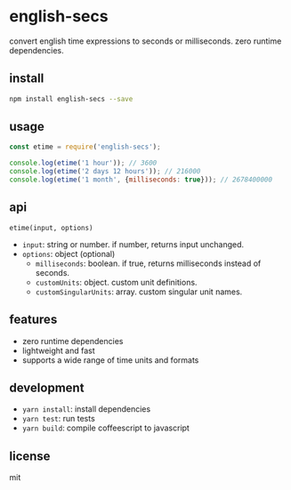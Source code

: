 # english-secs

convert english time expressions to seconds or milliseconds. zero runtime dependencies.

## install

```bash
npm install english-secs --save
```

## usage

```javascript
const etime = require('english-secs');

console.log(etime('1 hour')); // 3600
console.log(etime('2 days 12 hours')); // 216000
console.log(etime('1 month', {milliseconds: true})); // 2678400000
```

## api

`etime(input, options)`

- `input`: string or number. if number, returns input unchanged.
- `options`: object (optional)
  - `milliseconds`: boolean. if true, returns milliseconds instead of seconds.
  - `customUnits`: object. custom unit definitions.
  - `customSingularUnits`: array. custom singular unit names.

## features

- zero runtime dependencies
- lightweight and fast
- supports a wide range of time units and formats

## development

- `yarn install`: install dependencies
- `yarn test`: run tests
- `yarn build`: compile coffeescript to javascript

## license

mit
